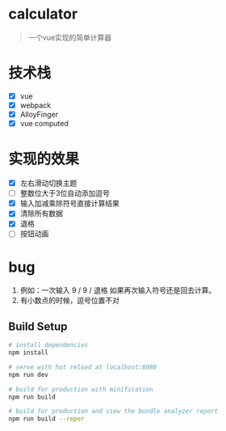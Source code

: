 # calculator

>一个vue实现的简单计算器

# 技术栈
* [x] vue
* [x] webpack
* [x] AlloyFinger
* [x] vue computed

# 实现的效果
* [x] 左右滑动切换主题
* [ ] 整数位大于3位自动添加逗号
* [x] 输入加减乘除符号直接计算结果
* [x] 清除所有数据
* [x] 退格
* [ ] 按钮动画

# bug
1. 例如：一次输入 9 / 9 / 退格 如果再次输入符号还是回去计算。
2. 有小数点的时候，逗号位置不对



## Build Setup

``` bash
# install dependencies
npm install

# serve with hot reload at localhost:8080
npm run dev

# build for production with minification
npm run build

# build for production and view the bundle analyzer report
npm run build --repor
```

